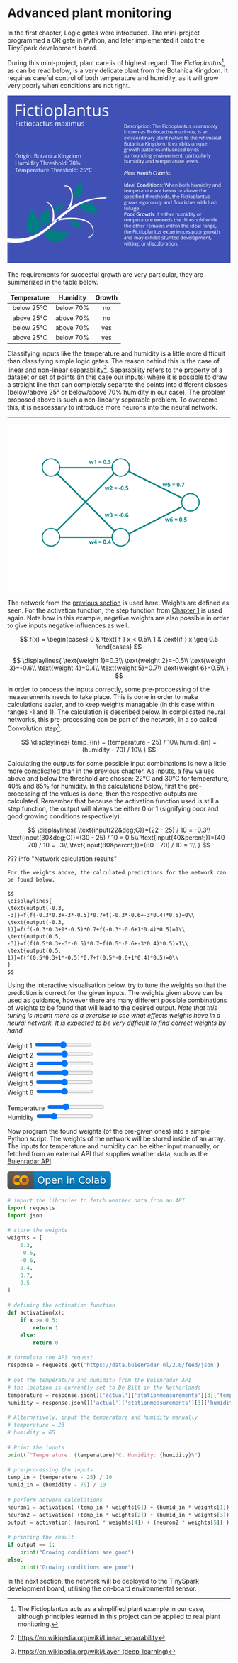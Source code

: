# Advanced plant monitoring

In the first chapter, Logic gates were introduced. The mini-project programmed a OR gate in Python, and later implemented it onto the TinySpark development board.

During this mini-project, plant care is of highest regard. The _Fictioplantus_[^1], as can be read below, is a very delicate plant from the Botanica Kingdom. It requires careful control of both temperature and humidity, as it will grow very poorly when conditions are not right.

![Fictionplantus, plant passport](../assets/images/plant.png)

The requirements for succesful growth are very particular, they are summarized in the table below.

**Temperature**|**Humidity**|**Growth**
:-----:|:-----:|:-----:
below 25&deg;C|below 70&percnt;|no
above 25&deg;C|above 70&percnt;|no
below 25&deg;C|above 70&percnt;|yes
above 25&deg;C|below 70&percnt;|yes

[^1]:The Fictioplantus acts as a simplified plant example in our case, although principles learned in this project can be applied to real plant monitoring.

Classifying inputs like the temperature and humidity is a little more difficult than classifying simple logic gates. The reason behind this is the case of linear and non-linear separability[^2]. Separability refers to the property of a dataset or set of points (in this case our inputs) where it is possible to draw a straight line that can completely separate the points into different classes (below/above 25&deg; or below/above 70% humidity in our case). The problem proposed above is such a non-linearly separable problem. To overcome this, it is nescessary to introduce more neurons into the neural network.

[^2]:<https://en.wikipedia.org/wiki/Linear_separability>

---

![FCNN with weights](../assets/images/nn_2-2-1_weights.png)

The network from the [previous section](network_connections.md) is used here. Weights are defined as seen. For the activation function, the step function from [Chapter 1](../chapter1/logic_gates.md) is used again. Note how in this example, negative weights are also possible in order to give inputs negative influences as well.

$$ 
f(x) =
\begin{cases} 
      0 & \text{if } x < 0.5\\
     1 & \text{if } x \geq  0.5
\end{cases}
$$

$$
\displaylines{
\text{weight 1}=0.3\\
\text{weight 2}=-0.5\\
\text{weight 3}=-0.6\\
\text{weight 4}=0.4\\
\text{weight 5}=0.7\\
\text{weight 6}=0.5\\
}
$$

In order to process the inputs correctly, some pre-proccessing of the measurements needs to take place. This is done in order to make calculations easier, and to keep weights managable (in this case within ranges -1 and 1). The calculation is described below. In complicated neural networks, this pre-processing can be part of the network, in a so called Convolution step[^3].

$$
\displaylines{
temp_{in} = (temperature - 25) / 10\\
humid_{in} = (humidity - 70) / 10\\
}
$$

[^3]:<https://en.wikipedia.org/wiki/Layer_(deep_learning)>

Calculating the outputs for some possible input combinations is now a little more complicated than in the previous chapter. As inputs, a few values above and below the threshold are chosen: $22$&deg;C and $30$&deg;C for temperature, $40$&percnt; and $85$&percnt; for humidity. In the calculations below, first the pre-processing of the values is done, then the respective outputs are calculated. Remember that because the activation function used is still a step function, the output will always be either $0$ or $1$ (signifying poor and good growing conditions respectively).

$$
\displaylines{
\text{input(22&deg;C)}=(22 - 25) / 10 = -0.3\\
\text{input(30&deg;C)}=(30 - 25) / 10 = 0.5\\
\text{input(40&percnt;)}=(40 - 70) / 10 = -3\\
\text{input(80&percnt;)}=(80 - 70) / 10 = 1\\
}
$$

??? info "Network calculation results"

    For the weights above, the calculated predictions for the network can be found below. 

    $$
    \displaylines{
    \text{output(-0.3, -3)}=f(f(-0.3*0.3+-3*-0.5)*0.7+f(-0.3*-0.6+-3*0.4)*0.5)=0\\
    \text{output(-0.3, 1)}=f(f(-0.3*0.3+1*-0.5)*0.7+f(-0.3*-0.6+1*0.4)*0.5)=1\\
    \text{output(0.5, -3)}=f(f(0.5*0.3+-3*-0.5)*0.7+f(0.5*-0.6+-3*0.4)*0.5)=1\\
    \text{output(0.5, 1)}=f(f(0.5*0.3+1*-0.5)*0.7+f(0.5*-0.6+1*0.4)*0.5)=0\\
    }
    $$

Using the interactive visualisation below, try to tune the weights so that the prediction is correct for the given inputs. The weights given above can be used as guidance, however there are many different possible combinations of weights to be found that will lead to the desired output. _Note that this tuning is meant more as a exercise to see what effects weights have in a neural network. It is expected to be very difficult to find correct weights by hand._

<script src="https://cdnjs.cloudflare.com/ajax/libs/p5.js/1.6.0/p5.js"></script>
<script>
let img;

function preload() {
    img = loadImage('https://j-siderius.github.io/TinySpark/assets/images/nn_2-2-1.png')
}

let slider1;
let weights = [
  0,0,0,0,0,0
];
  
function setup() {
  const canvas = createCanvas(600, 400);
  canvas.parent('sketch-holder');

  slider1 = select('#weight1');
  slider2 = select('#weight2');
  slider3 = select('#weight3');
  slider4 = select('#weight4');
  slider5 = select('#weight5');
  slider6 = select('#weight6');
  
  sliderT = select('#temp');
  sliderH = select('#humid');
}

function draw() {
  clear();

  image(img, -50, -30);
  
  weights[0] = slider1.value();
  weights[1] = slider2.value();
  weights[2] = slider3.value();
  weights[3] = slider4.value();
  weights[4] = slider5.value();
  weights[5] = slider6.value();
  
  temperature = sliderT.value();
  humidity = sliderH.value();
  
  fill(0, 128, 128);
  textSize(18);
  text('w1 = '+ weights[0], 175, 80);
  text('w2 = '+ weights[1], 225, 160);
  text('w3 = '+ weights[2], 225, 230);
  text('w4 = '+ weights[3], 175, 320);
  text('w5 = '+ weights[4], 400, 150);
  text('w6 = '+ weights[5], 400, 250);
  
  text('Temperature: ' + temperature + 'C', 50, 30);
  text('Humidity: ' + humidity + '%', 225, 30);
  
  let hidden1 = (((temperature-25)/10)*weights[0] + ((humidity-70)/10)*weights[1])>=0.5 ? 1 : 0;
  let hidden2 = (((temperature-25)/10)*weights[2] + ((humidity-70)/10)*weights[3])>=0.5 ? 1 : 0;
  let output = ((hidden1)*weights[3] + (hidden2)*weights[4])>=0.5 ? 1 : 0;
  
  text('Output: ' + output, 510, 200);
}
</script>
<div>
    <div id="sketch-holder"></div>
    <label for="weight1">Weight 1</label>
    <input type="range" id="weight1" name="weight1" min="-1" max="1" value="0" step="0.1"><br>
    <label for="weight2">Weight 2</label>
    <input type="range" id="weight2" name="weight2" min="-1" max="1" value="0" step="0.1"><br>
    <label for="weight3">Weight 3</label>
    <input type="range" id="weight3" name="weight3" min="-1" max="1" value="0" step="0.1"><br>
    <label for="weight4">Weight 4</label>
    <input type="range" id="weight4" name="weight4" min="-1" max="1" value="0" step="0.1"><br>
    <label for="weight5">Weight 5</label>
    <input type="range" id="weight5" name="weight5" min="-1" max="1" value="0" step="0.1"><br>
  <label for="weight6">Weight 6</label>
    <input type="range" id="weight6" name="weight6" min="-1" max="1" value="0" step="0.1"><br>
  
  <label for="temp">Temperature</label>
    <input type="range" id="temp" name="temp" min="20" max="30" value="23" step="1"><br>
  <label for="humid">Humidity</label>
    <input type="range" id="humid" name="humid" min="20" max="90" value="40" step="5">
</div>

Now program the found weights (of the pre-given ones) into a simple Python script. The weights of the network will be stored inside of an array. The inputs for temperature and humidity can be either input manually, or fetched from an external API that supplies weather data, such as the [Buienradar API](https://www.buienradar.nl/overbuienradar/gratis-weerdata).

[![Open In Colab](../assets/images/colab-badge.svg)](https://colab.research.google.com/drive/1n0ICeDesHq-a74yKYkdi2NV9295TgGCH#scrollTo=kK0VsuHfyz7M)

```python title="plant_monitoring.py"
# import the libraries to fetch weather data from an API
import requests
import json

# store the weights
weights = [
    0.3,
    -0.5,
    -0.6,
    0.4,
    0.7,
    0.5
]

# defining the activation function
def activation(x):
    if x >= 0.5:
        return 1
    else:
        return 0

# formulate the API request
response = requests.get('https://data.buienradar.nl/2.0/feed/json')

# get the temperature and humidity from the Buienradar API
# the location is currently set to De Bilt in the Netherlands
temperature = response.json()['actual']['stationmeasurements'][3]['temperature']
humidity = response.json()['actual']['stationmeasurements'][3]['humidity']

# Alternatively, input the temperature and humidity manually
# temperature = 23
# humidity = 65

# Print the inputs
print(f"Temperature: {temperature}°C, Humidity: {humidity}%")

# pre-processing the inputs
temp_in = (temperature - 25) / 10
humid_in = (humidity - 70) / 10

# perform network calculations
neuron1 = activation( (temp_in * weights[0]) + (humid_in * weights[1]) )
neuron2 = activation( (temp_in * weights[2]) + (humid_in * weights[3]) )
output = activation( (neuron1 * weights[4]) + (neuron2 * weights[5]) )

# printing the result
if output == 1:
    print("Growing conditions are good")
else:
    print("Growing conditions are poor")
```

In the next section, the network will be deployed to the TinySpark development board, utilising the on-board environmental sensor.
